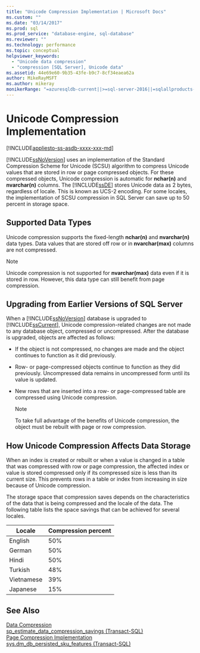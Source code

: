 ```yaml
---
title: "Unicode Compression Implementation | Microsoft Docs"
ms.custom: ""
ms.date: "03/14/2017"
ms.prod: sql
ms.prod_service: "database-engine, sql-database"
ms.reviewer: ""
ms.technology: performance
ms.topic: conceptual
helpviewer_keywords: 
  - "Unicode data compression"
  - "compression [SQL Server], Unicode data"
ms.assetid: 44e69e60-9b35-43fe-b9c7-8cf34eaea62a
author: MikeRayMSFT
ms.author: mikeray
monikerRange: "=azuresqldb-current||>=sql-server-2016||=sqlallproducts-allversions||>=sql-server-linux-2017||=azuresqldb-mi-current"
---
```

# Unicode Compression Implementation
[!INCLUDE[appliesto-ss-asdb-xxxx-xxx-md](../../includes/appliesto-ss-asdb-xxxx-xxx-md.md)]

  [!INCLUDE[ssNoVersion](../../includes/ssnoversion-md.md)] uses an implementation of the Standard Compression Scheme for Unicode (SCSU) algorithm to compress Unicode values that are stored in row or page compressed objects. For these compressed objects, Unicode compression is automatic for **nchar(n)** and **nvarchar(n)** columns. The [!INCLUDE[ssDE](../../includes/ssde-md.md)] stores Unicode data as 2 bytes, regardless of locale. This is known as UCS-2 encoding. For some locales, the implementation of SCSU compression in SQL Server can save up to 50 percent in storage space.  
  
## Supported Data Types  
 Unicode compression supports the fixed-length **nchar(n)** and **nvarchar(n)** data types. Data values that are stored off row or in **nvarchar(max)** columns are not compressed.  
  
> [!NOTE]  
>  Unicode compression is not supported for **nvarchar(max)** data even if it is stored in row. However, this data type can still benefit from page compression.  
  
## Upgrading from Earlier Versions of SQL Server  
 When a [!INCLUDE[ssNoVersion](../../includes/ssnoversion-md.md)] database is upgraded to [!INCLUDE[ssCurrent](../../includes/sscurrent-md.md)], Unicode compression-related changes are not made to any database object, compressed or uncompressed. After the database is upgraded, objects are affected as follows:  
  
-   If the object is not compressed, no changes are made and the object continues to function as it did previously.  
  
-   Row- or page-compressed objects continue to function as they did previously. Uncompressed data remains in uncompressed form until its value is updated.  
  
-   New rows that are inserted into a row- or page-compressed table are compressed using Unicode compression.  
  
    > [!NOTE]  
    >  To take full advantage of the benefits of Unicode compression, the object must be rebuilt with page or row compression.  
  
## How Unicode Compression Affects Data Storage  
 When an index is created or rebuilt or when a value is changed in a table that was compressed with row or page compression, the affected index or value is stored compressed only if its compressed size is less than its current size. This prevents rows in a table or index from increasing in size because of Unicode compression.  
  
 The storage space that compression saves depends on the characteristics of the data that is being compressed and the locale of the data. The following table lists the space savings that can be achieved for several locales.  
  
|Locale|Compression percent|  
|------------|-------------------------|  
|English|50%|  
|German|50%|  
|Hindi|50%|  
|Turkish|48%|  
|Vietnamese|39%|  
|Japanese|15%|  
  
## See Also  
 [Data Compression](../../relational-databases/data-compression/data-compression.md)   
 [sp_estimate_data_compression_savings &#40;Transact-SQL&#41;](../../relational-databases/system-stored-procedures/sp-estimate-data-compression-savings-transact-sql.md)   
 [Page Compression Implementation](../../relational-databases/data-compression/page-compression-implementation.md)   
 [sys.dm_db_persisted_sku_features &#40;Transact-SQL&#41;](../../relational-databases/system-dynamic-management-views/sys-dm-db-persisted-sku-features-transact-sql.md)  
  
  
